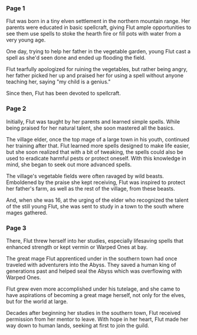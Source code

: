 ### Page 1

Flut was born in a tiny elven settlement in the northern mountain range. Her parents were educated in basic spellcraft, giving Flut ample opportunities to see them use spells to stoke the hearth fire or fill pots with water from a very young age.

One day, trying to help her father in the vegetable garden, young Flut cast a spell as she'd seen done and ended up flooding the field.

Flut tearfully apologized for ruining the vegetables, but rather being angry, her father picked her up and praised her for using a spell without anyone teaching her, saying "my child is a genius."

Since then, Flut has been devoted to spellcraft.

### Page 2

Initially, Flut was taught by  her parents and learned simple spells. While being praised for her natural talent, she soon mastered all the basics.

The village elder, once the top mage of a large town in his youth, continued her training after that. Flut learned more spells designed to make life easier, but she soon realized that with a bit of tweaking, the spells could also be used to eradicate harmful pests or protect oneself. With this knowledge in mind, she began to seek out more advanced spells.

The village's vegetable fields were often ravaged by wild beasts. Emboldened by the praise she kept receiving, Flut was inspired to protect her father's farm, as well as the rest of the village, from these beasts.

And, when she was 16, at the urging of the elder who recognized the talent of the still young Flut, she was sent to study in a town to the south where mages gathered.

### Page 3

There, Flut threw herself into her studies, especially lifesaving spells that enhanced strength or kept vermin or Warped Ones at bay.

The great mage Flut apprenticed under in the southern town had once traveled with adventurers into the Abyss. They saved a human king of generations past and helped seal the Abyss which was overflowing with Warped Ones.

Flut grew even more accomplished under his tutelage, and she came to have aspirations of becoming a great mage herself, not only for the elves, but for the world at large.

Decades after beginning her studies in the southern town, Flut received permission from her mentor to leave. With hope in her heart, Flut made her way down to human lands, seeking at first to join the guild.